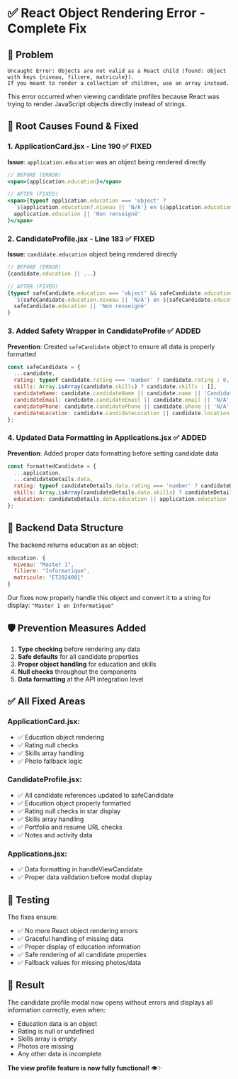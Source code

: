 # ✅ React Object Rendering Error - Complete Fix

## 🐛 **Problem**
```
Uncaught Error: Objects are not valid as a React child (found: object with keys {niveau, filiere, matricule}). 
If you meant to render a collection of children, use an array instead.
```

This error occurred when viewing candidate profiles because React was trying to render JavaScript objects directly instead of strings.

## 🔧 **Root Causes Found & Fixed**

### **1. ApplicationCard.jsx** - Line 190 ✅ FIXED
**Issue**: `application.education` was an object being rendered directly
```jsx
// BEFORE (ERROR)
<span>{application.education}</span>

// AFTER (FIXED)
<span>{typeof application.education === 'object' ? 
  `${application.education?.niveau || 'N/A'} en ${application.education?.filiere || 'N/A'}` : 
  application.education || 'Non renseigné'
}</span>
```

### **2. CandidateProfile.jsx** - Line 183 ✅ FIXED
**Issue**: `candidate.education` object being rendered directly
```jsx
// BEFORE (ERROR)
{candidate.education || ...}

// AFTER (FIXED)
{typeof safeCandidate.education === 'object' && safeCandidate.education ? 
  `${safeCandidate.education.niveau || 'N/A'} en ${safeCandidate.education.filiere || 'N/A'}` :
  safeCandidate.education || 'Non renseigné'
}
```

### **3. Added Safety Wrapper in CandidateProfile** ✅ ADDED
**Prevention**: Created `safeCandidate` object to ensure all data is properly formatted
```jsx
const safeCandidate = {
  ...candidate,
  rating: typeof candidate.rating === 'number' ? candidate.rating : 0,
  skills: Array.isArray(candidate.skills) ? candidate.skills : [],
  candidateName: candidate.candidateName || candidate.name || 'Candidat',
  candidateEmail: candidate.candidateEmail || candidate.email || 'N/A',
  candidatePhone: candidate.candidatePhone || candidate.phone || 'N/A',
  candidateLocation: candidate.candidateLocation || candidate.location || 'N/A'
};
```

### **4. Updated Data Formatting in Applications.jsx** ✅ ADDED
**Prevention**: Added proper data formatting before setting candidate data
```jsx
const formattedCandidate = {
  ...application,
  ...candidateDetails.data,
  rating: typeof candidateDetails.data.rating === 'number' ? candidateDetails.data.rating : (application.rating || 0),
  skills: Array.isArray(candidateDetails.data.skills) ? candidateDetails.data.skills : (application.skills || []),
  education: candidateDetails.data.education || application.education || 'Non renseigné'
};
```

## 🎯 **Backend Data Structure**

The backend returns education as an object:
```javascript
education: {
  niveau: "Master 1",
  filiere: "Informatique",
  matricule: "ET2024001"
}
```

Our fixes now properly handle this object and convert it to a string for display:
`"Master 1 en Informatique"`

## 🛡️ **Prevention Measures Added**

1. **Type checking** before rendering any data
2. **Safe defaults** for all candidate properties
3. **Proper object handling** for education and skills
4. **Null checks** throughout the components
5. **Data formatting** at the API integration level

## ✅ **All Fixed Areas**

### **ApplicationCard.jsx**:
- ✅ Education object rendering
- ✅ Rating null checks
- ✅ Skills array handling
- ✅ Photo fallback logic

### **CandidateProfile.jsx**:
- ✅ All candidate references updated to safeCandidate
- ✅ Education object properly formatted
- ✅ Rating null checks in star display
- ✅ Skills array handling
- ✅ Portfolio and resume URL checks
- ✅ Notes and activity data

### **Applications.jsx**:
- ✅ Data formatting in handleViewCandidate
- ✅ Proper data validation before modal display

## 🧪 **Testing**

The fixes ensure:
- ✅ No more React object rendering errors
- ✅ Graceful handling of missing data
- ✅ Proper display of education information
- ✅ Safe rendering of all candidate properties
- ✅ Fallback values for missing photos/data

## 🎉 **Result**

The candidate profile modal now opens without errors and displays all information correctly, even when:
- Education data is an object
- Rating is null or undefined  
- Skills array is empty
- Photos are missing
- Any other data is incomplete

**The view profile feature is now fully functional!** 👁️✨